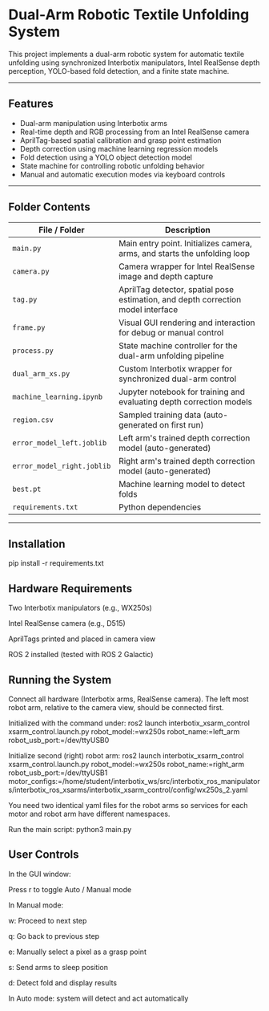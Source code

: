 # Dual-Arm Robotic Textile Unfolding System

This project implements a dual-arm robotic system for automatic textile unfolding using synchronized Interbotix manipulators, Intel RealSense depth perception, YOLO-based fold detection, and a finite state machine.

---

## Features

- Dual-arm manipulation using Interbotix arms  
- Real-time depth and RGB processing from an Intel RealSense camera  
- AprilTag-based spatial calibration and grasp point estimation  
- Depth correction using machine learning regression models  
- Fold detection using a YOLO object detection model  
- State machine for controlling robotic unfolding behavior  
- Manual and automatic execution modes via keyboard controls  

---

## Folder Contents

| File / Folder                      | Description |
|-----------------------------------|-------------|
| `main.py`                         | Main entry point. Initializes camera, arms, and starts the unfolding loop |
| `camera.py`                       | Camera wrapper for Intel RealSense image and depth capture |
| `tag.py`                          | AprilTag detector, spatial pose estimation, and depth correction model interface |
| `frame.py`                        | Visual GUI rendering and interaction for debug or manual control |
| `process.py`                      | State machine controller for the dual-arm unfolding pipeline |
| `dual_arm_xs.py`                  | Custom Interbotix wrapper for synchronized dual-arm control |
| `machine_learning.ipynb`          | Jupyter notebook for training and evaluating depth correction models |
| `region.csv`                      | Sampled training data (auto-generated on first run) |
| `error_model_left.joblib`         | Left arm's trained depth correction model (auto-generated) |
| `error_model_right.joblib`        | Right arm's trained depth correction model (auto-generated) |
| `best.pt`                         | Machine learning model to detect folds |
| `requirements.txt`                | Python dependencies |

---

## Installation

pip install -r requirements.txt

## Hardware Requirements
Two Interbotix manipulators (e.g., WX250s)

Intel RealSense camera (e.g., D515)

AprilTags printed and placed in camera view

ROS 2 installed (tested with ROS 2 Galactic)

## Running the System
Connect all hardware (Interbotix arms, RealSense camera).
The left most robot arm, relative to the camera view, should be connected first.

Initialized with the command under:
ros2 launch interbotix_xsarm_control xsarm_control.launch.py robot_model:=wx250s robot_name:=left_arm robot_usb_port:=/dev/ttyUSB0

Initialize second (right) robot arm:
ros2 launch interbotix_xsarm_control xsarm_control.launch.py robot_model:=wx250s robot_name:=right_arm robot_usb_port:=/dev/ttyUSB1 motor_configs:=/home/student/interbotix_ws/src/interbotix_ros_manipulators/interbotix_ros_xsarms/interbotix_xsarm_control/config/wx250s_2.yaml

You need two identical yaml files for the robot arms so services for each motor and robot arm have different namespaces.

Run the main script:
python3 main.py

## User Controls
In the GUI window:

Press r to toggle Auto / Manual mode

In Manual mode:

w: Proceed to next step

q: Go back to previous step

e: Manually select a pixel as a grasp point

s: Send arms to sleep position

d: Detect fold and display results

In Auto mode: system will detect and act automatically
